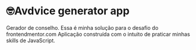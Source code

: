 # 🤓Avdvice generator app

Gerador de conselho. 
Essa é minha solução para o desafio do frontendmentor.com
Aplicação construída com o intuito de praticar minhas skills de JavaScript.

